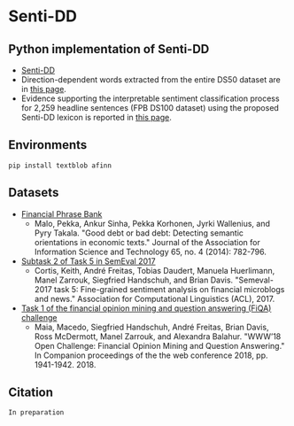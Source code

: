 # Senti-DD


## Python implementation of Senti-DD
* [Senti-DD](https://github.com/sophia-jihye/Senti-DD/blob/main/data/DS50_Entire/Senti-DD.csv)
* Direction-dependent words extracted from the entire DS50 dataset are in [this page](https://github.com/sophia-jihye/Senti-DD/tree/main/data/DS50_Entire/direction_dependent_entities.csv).
* Evidence supporting the interpretable sentiment classification process for 2,259 headline sentences (FPB DS100 dataset) using the proposed Senti-DD lexicon is reported in [this page](https://github.com/sophia-jihye/Senti-DD/blob/main/results/senti_dd_interpretability_evidence_for_appendix.csv).

## Environments
```
pip install textblob afinn
```

## Datasets
* [Financial Phrase Bank](https://www.researchgate.net/publication/251231364_FinancialPhraseBank)
  - Malo, Pekka, Ankur Sinha, Pekka Korhonen, Jyrki Wallenius, and Pyry Takala. "Good debt or bad debt: Detecting semantic orientations in economic texts." Journal of the Association for Information Science and Technology 65, no. 4 (2014): 782-796.
* [Subtask 2 of Task 5 in SemEval 2017](https://alt.qcri.org/semeval2017/task5/index.php)
  - Cortis, Keith, André Freitas, Tobias Daudert, Manuela Huerlimann, Manel Zarrouk, Siegfried Handschuh, and Brian Davis. "Semeval-2017 task 5: Fine-grained sentiment analysis on financial microblogs and news." Association for Computational Linguistics (ACL), 2017.
* [Task 1 of the financial opinion mining and question answering (FiQA) challenge](https://sites.google.com/view/fiqa/home)
  - Maia, Macedo, Siegfried Handschuh, André Freitas, Brian Davis, Ross McDermott, Manel Zarrouk, and Alexandra Balahur. "WWW’18 Open Challenge: Financial Opinion Mining and Question Answering." In Companion proceedings of the the web conference 2018, pp. 1941-1942. 2018.
  
## Citation
```
In preparation
```
